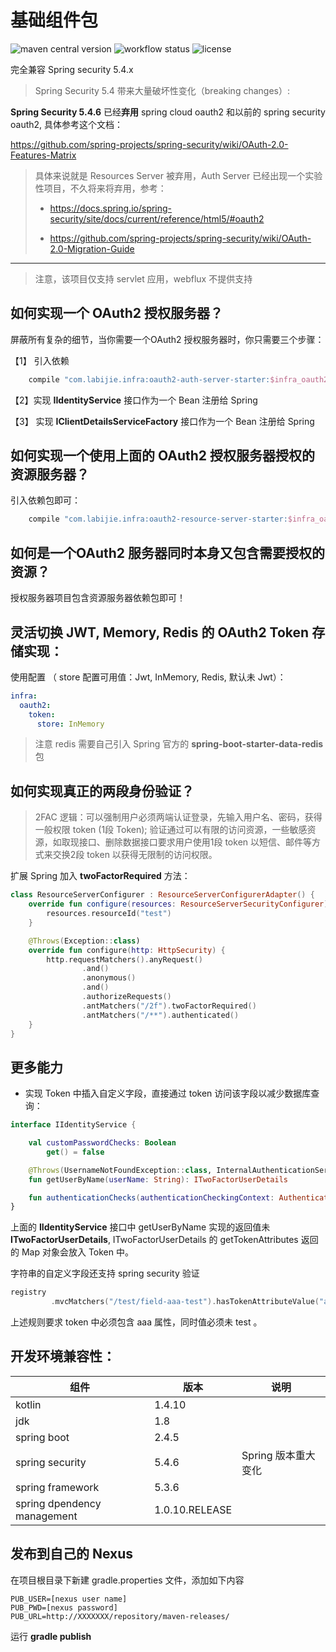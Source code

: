 # 基础组件包

![maven central version](https://img.shields.io/maven-central/v/com.labijie.infra/oauth2-starter?style=flat-square)
![workflow status](https://img.shields.io/github/workflow/status/hongque-pro/infra-oauth2/Gradle%20Build%20And%20Release?label=CI%20publish&style=flat-square)
![license](https://img.shields.io/github/license/hongque-pro/infra-oauth2?style=flat-square)

完全兼容 Spring security 5.4.x

> Spring Security 5.4 带来大量破坏性变化（breaking changes）:   

**Spring Security 5.4.6** 已经**弃用** spring cloud oauth2 和以前的 spring security oauth2, 具体参考这个文档：

https://github.com/spring-projects/spring-security/wiki/OAuth-2.0-Features-Matrix


>  具体来说就是 Resources Server 被弃用，Auth Server 已经出现一个实验性项目，不久将来将弃用，参考：      
>  - https://docs.spring.io/spring-security/site/docs/current/reference/html5/#oauth2   
>
>  - https://github.com/spring-projects/spring-security/wiki/OAuth-2.0-Migration-Guide
---

> 注意，该项目仅支持 servlet 应用，webflux 不提供支持

## 如何实现一个 OAuth2 授权服务器？
屏蔽所有复杂的细节，当你需要一个OAuth2 授权服务器时，你只需要三个步骤：

【1】 引入依赖
```groovy
    compile "com.labijie.infra:oauth2-auth-server-starter:$infra_oauth2_version"
```
【2】实现 **IIdentityService** 接口作为一个 Bean 注册给 Spring   

【3】 实现 **IClientDetailsServiceFactory** 接口作为一个 Bean 注册给 Spring   


## 如何实现一个使用上面的 OAuth2 授权服务器授权的资源服务器？
引入依赖包即可：

```groovy
    compile "com.labijie.infra:oauth2-resource-server-starter:$infra_oauth2_version"
```


## 如何是一个OAuth2 服务器同时本身又包含需要授权的资源？   
授权服务器项目包含资源服务器依赖包即可！

## 灵活切换 JWT, Memory, Redis 的 OAuth2 Token 存储实现：
使用配置 （ store 配置可用值：Jwt,  InMemory, Redis, 默认未 Jwt）：   
```yaml
infra:
  oauth2:
    token:
      store: InMemory 
```

> 注意 redis 需要自己引入 Spring 官方的 **spring-boot-starter-data-redis** 包

## 如何实现真正的两段身份验证？

> 2FAC 逻辑：可以强制用户必须两端认证登录，先输入用户名、密码，获得一般权限 token (1段 Token);
> 验证通过可以有限的访问资源，一些敏感资源，如取现接口、删除数据接口要求用户使用1段 token 以短信、邮件等方式来交换2段 token 以获得无限制的访问权限。

扩展 Spring 加入 **twoFactorRequired** 方法：
```kotlin
class ResourceServerConfigurer : ResourceServerConfigurerAdapter() {
    override fun configure(resources: ResourceServerSecurityConfigurer) {
        resources.resourceId("test")
    }

    @Throws(Exception::class)
    override fun configure(http: HttpSecurity) {
        http.requestMatchers().anyRequest()
                .and()
                .anonymous()
                .and()
                .authorizeRequests()
                .antMatchers("/2f").twoFactorRequired()
                .antMatchers("/**").authenticated()
    }
}
```

## 更多能力

- 实现 Token 中插入自定义字段，直接通过 token 访问该字段以减少数据库查询：
```kotlin
interface IIdentityService {

    val customPasswordChecks: Boolean
        get() = false

    @Throws(UsernameNotFoundException::class, InternalAuthenticationServiceException::class)
    fun getUserByName(userName: String): ITwoFactorUserDetails

    fun authenticationChecks(authenticationCheckingContext: AuthenticationCheckingContext): SignInResult
}
```   
上面的 **IIdentityService** 接口中 getUserByName 实现的返回值未 **ITwoFactorUserDetails**,  ITwoFactorUserDetails 的 getTokenAttributes 返回的 Map 对象会放入 Token 中。

字符串的自定义字段还支持 spring security 验证

```kotlin
registry
         .mvcMatchers("/test/field-aaa-test").hasTokenAttributeValue("aaa", "test")
```

上述规则要求 token 中必须包含 aaa 属性，同时值必须未 test 。

## 开发环境兼容性：

|组件|版本|说明|
|--------|--------|--------|
|   kotlin    |      1.4.10    |           |
|   jdk    |      1.8   |           |
|   spring boot    |      2.4.5    |           |
|   spring security    |     5.4.6    |      Spring 版本重大变化     |
|   spring framework    |      5.3.6   |           |
|   spring dpendency management    |      1.0.10.RELEASE    |           |

## 发布到自己的 Nexus

在项目根目录下新建 gradle.properties 文件，添加如下内容

```text
PUB_USER=[nexus user name]
PUB_PWD=[nexus password]
PUB_URL=http://XXXXXXX/repository/maven-releases/
```
运行  **gradle publish**
